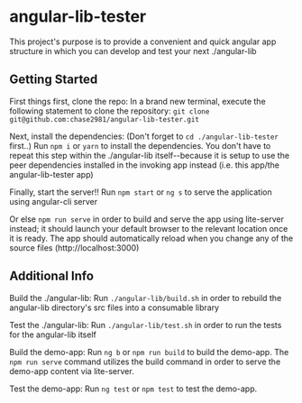 # angular-lib-tester

This project's purpose is to provide a convenient and quick angular app structure in which you can develop and test your next ./angular-lib 

## Getting Started
First things first, clone the repo: 
In a brand new terminal, execute the following statement to clone the repository: 
`git clone git@github.com:chase2981/angular-lib-tester.git`

Next, install the dependencies: (Don't forget to `cd ./angular-lib-tester` first..)
Run `npm i` or `yarn` to install the dependencies. You don't have to repeat this step within the ./angular-lib itself--because it is setup to use the peer dependencies installed in the invoking app instead (i.e. this app/the angular-lib-tester app)

Finally, start the server!!
Run `npm start` or `ng s` to serve the application using angular-cli server

Or else `npm run serve` in order to build and serve the app using lite-server instead; it should launch your default browser to the relevant location once it is ready. The app should automatically reload when you change any of the source files (http://localhost:3000)

## Additional Info

Build the ./angular-lib:
Run `./angular-lib/build.sh` in order to rebuild the angular-lib directory's src files into a consumable library

Test the ./angular-lib:
Run `./angular-lib/test.sh` in order to run the tests for the angular-lib itself

Build the demo-app:
Run `ng b` or `npm run build` to build the demo-app. The `npm run serve` command utilizes the build command in order to serve the demo-app content via lite-server.

Test the demo-app:
Run `ng test` or `npm test` to test the demo-app. 
